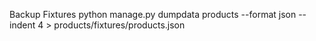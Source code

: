 Backup Fixtures
  python manage.py dumpdata products --format json --indent 4 > products/fixtures/products.json
